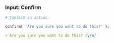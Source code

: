 ### Input: Confirm

```php
# Confirm an action.

confirm( 'Are you sure you want to do this?' );
```

```markdown
> Are you sure you want to do this? [y/n]
```
<!-- .element: class="fragment" -->